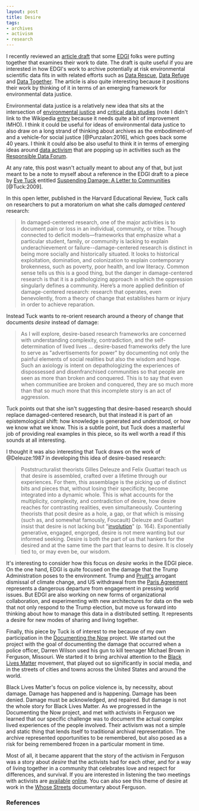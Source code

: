 ```yaml
---
layout: post
title: Desire
tags:
- archives
- activism
- research
---
```


I recently reviewed an [article draft] that some [EDGI] folks were putting
together that examines their work to date. The draft is quite useful if you are
interested in how EDGI's work to archive potentially at risk environmental
scientific data fits in with related efforts such as [Data Rescue], [Data
Refuge] and [Data Together]. The article is also quite interesting because it
positions their work by thinking of it in terms of an emerging framework for
environmental data justice.

Environmental data justice is a relatively new idea that sits at the
intersection of [environmental justice] and [critical data studies] (note I
didn't link to the Wikipedia [entry] because it needs quite a bit of improvement
IMHO). I think it could be useful for ideas of environmental data justice to
also draw on a long strand of thinking about archives as the embodiment-of and a
vehicle-for social justice [@Punzalan:2016], which goes back some 40 years. I
think it could also be also useful to think it in terms of emerging ideas around
[data activism] that are popping up in activities such as the [Responsible Data
Forum].

At any rate, this post wasn't actually meant to about any of that, but just
meant to be a note to myself about a reference in the EDGI draft to a piece by
[Eve Tuck] entitled [Suspending Damage: A Letter to Communities] [@Tuck:2009].

In this open letter, published in the Harvard Educational Review, Tuck calls on
researchers to put a moratorium on what she calls *damaged centered* research:

> In damaged-centered research, one of the major activities is to document 
> pain or loss in an individual, community, or tribe. Though connected to 
> deficit models—frameworks that emphasize what a particular student, family, 
> or community is lacking to explain underachievement or 
> failure--damage-centered research is distinct in being more socially and 
> historically situated. It looks to historical exploitation, domination, 
> and colonization to explain contemporary brokenness, such as poverty, 
> poor health, and low literacy. Common sense tells us this is a good thing, 
> but the danger in damage-centered research is that it is a pathologizing 
> approach in which the oppression singularly defines a community. Here’s 
> a more applied definition of damage-centered research: research that 
> operates, even benevolently, from a theory of change that establishes harm 
> or injury in order to achieve reparation. 

Instead Tuck wants to re-orient research around a theory of change that
documents *desire* instead of damage:

> As I will explore, desire-based research frameworks are concerned with 
> understanding complexity, contradiction, and the self-determination of 
> lived lives ... desire-based frameworks defy the lure to serve as 
> "advertisements for power" by documenting not only the painful elements 
> of social realities but also the wisdom and hope. Such an axiology is 
> intent on depathologizing the experiences of dispossessed and 
> disenfranchised communities so that people are seen as more than broken 
> and conquered. This is to say that even when communitiee are broken 
> and conquered, they are so much more than that so much more that 
> this incomplete story is an act of aggression. 

Tuck points out that she isn't suggesting that desire-based research should
replace damaged-centered research, but that instead it is part of an
epistemological shift: how knowledge is generated and understood, or how we know
what we know. This is a subtle point, but Tuck does a masterful job of providing
real examples in this piece, so its well worth a read if this sounds at all
interesting.

I thought it was also interesting that Tuck draws on the work of @Deleuze:1987
in developing this idea of desire-based research:

> Poststructuralist theorists Gilles Deleuze and Felix Guattari teach 
> us that desire is assembled, crafted over a lifetime through our 
> experiences. For them, this assemblage is the picking up of distinct bits 
> and pieces that, without losing their specificity, become integrated into 
> a dynamic whole. This is what accounts for the multiplicity, complexity, 
> and contradiction of desire, how desire reaches for contrasting realities, 
> even simultaneously. Countering theorists that posit desire as a hole, a 
> gap, or that which is missing (such as, and somewhat famously, Foucault) 
> Deleuze and Guattari insist that desire is not lacking but "[involution]" 
> (p. 164). Exponentially generative, engaged, engorged, desire is not mere 
> wanting but our informed seeking. Desire is both the part of us that 
> hankers for the desired and at the same time the part that learns to desire. 
> It is closely tied to, or may even be, our wisdom.

It's interesting to consider how this focus on *desire* works in the EDGI piece.
On the one hand, EDGI is quite focused on the damage that the Trump
Administration poses to the environment. Trump and [Pruitt's] arrogant dismissal
of climate change, and US withdrawal from the [Paris Agreement] represents a
dangerous departure from engagement in pressing world issues. But EDGI are also
working on new forms of organizational collaboration, and experimenting with new
architectures for data on the web that not only respond to the Trump election,
but move us forward into thinking about how to manage this data in a distributed
setting. It represents a desire for new modes of sharing and living together.

Finally, this piece by Tuck is of interest to me because of my own participation
in the [Documenting the Now] project. We started out the project with the goal
of documenting the damage that occurred when a police officer, Darren Wilson
used his gun to kill teenager Michael Brown in Ferguson, Missouri. We started it
to bring archival attention to the [Black Lives Matter] movement, that played
out so significantly in social media, and in the streets of cities and towns
across the United States and around the world.

Black Lives Matter's focus on police violence is, by necessity, about damage.
Damage has happened and is happening. Damage has been denied. Damage must be
acknowledged, and repaired. But damage is not the whole story for Black Lives
Matter. As we progressed in the Documenting the Now project, and met with
activists in Ferguson we learned that our specific challenge was to document the
actual complex lived experiences of the people involved. Their activism was not
a simple and static thing that lends itself to traditional archival
representation. The archive represented opportunities to be remembered, but also
posed as a risk for being remembered frozen in a particular moment in time.

Most of all, it became apparent that the story of the activism in Ferguson was a
story about *desire* that the activists had for each other, and for a way of
living together in a community that celebrates love and respect for differences,
and survival. If you are interested in listening the two meetings with activists
are [available] [online]. You can also see this theme of desire at work in the
[Whose Streets] documentary about Ferguson.

### References

[available]: https://www.youtube.com/watch?v=aspqxYklqQk
[online]: https://www.youtube.com/watch?v=ykgvgW21iP4
[Documenting the Now]: http://www.docnow.io
[Suspending Damage: A Letter to Communities]: http://www.evetuck.com/
[Eve Tuck]: http://www.evetuck.com/
[article draft]: https://docs.google.com/document/d/1Zd-kvqDqHTmSrjdgLR5XCE2RGraB9ZtxDbnhe5BEMIc/edit#heading=h.h4mz1mz08xb7
[critical data studies]: https://en.wikipedia.org/wiki/Critical_data_studies
[Data Rescue]: http://www.ppehlab.org/datarescue-events
[Data Refuge]: http://www.ppehlab.org/datarefuge
[Data Together]: https://datatogether.org/
[EDGI]: https://envirodatagov.org/
[environmental justice]: https://en.wikipedia.org/wiki/Environmental_justice
[critical data studies]: http://www.tandfonline.com/doi/abs/10.1080/1369118X.2012.678878
[entry]: https://en.wikipedia.org/wiki/Critical_data_studies
[data activism]: https://en.wikipedia.org/wiki/Data_activism
[Responsible Data Forum]: https://responsibledata.io/about/
[involution]: https://www.merriam-webster.com/dictionary/involution
[Pruitt's]: https://en.wikipedia.org/wiki/Scott_Pruitt#Environmental_views
[Paris Agreement]: https://en.wikipedia.org/wiki/Paris_Agreement
[Whose Streets]: http://www.whosestreetsfilm.com/
[Black Lives Matter]: https://en.wikipedia.org/wiki/Black_Lives_Matter
